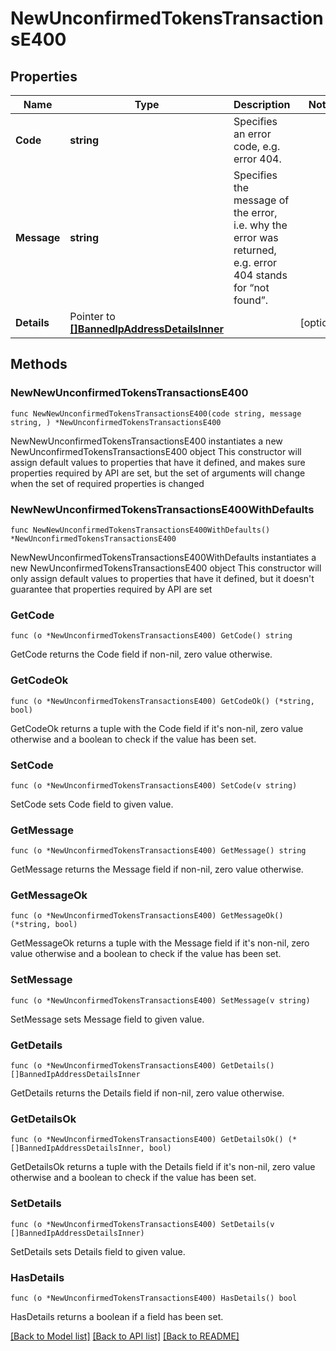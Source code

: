 # NewUnconfirmedTokensTransactionsE400

## Properties

Name | Type | Description | Notes
------------ | ------------- | ------------- | -------------
**Code** | **string** | Specifies an error code, e.g. error 404. | 
**Message** | **string** | Specifies the message of the error, i.e. why the error was returned, e.g. error 404 stands for “not found”. | 
**Details** | Pointer to [**[]BannedIpAddressDetailsInner**](BannedIpAddressDetailsInner.md) |  | [optional] 

## Methods

### NewNewUnconfirmedTokensTransactionsE400

`func NewNewUnconfirmedTokensTransactionsE400(code string, message string, ) *NewUnconfirmedTokensTransactionsE400`

NewNewUnconfirmedTokensTransactionsE400 instantiates a new NewUnconfirmedTokensTransactionsE400 object
This constructor will assign default values to properties that have it defined,
and makes sure properties required by API are set, but the set of arguments
will change when the set of required properties is changed

### NewNewUnconfirmedTokensTransactionsE400WithDefaults

`func NewNewUnconfirmedTokensTransactionsE400WithDefaults() *NewUnconfirmedTokensTransactionsE400`

NewNewUnconfirmedTokensTransactionsE400WithDefaults instantiates a new NewUnconfirmedTokensTransactionsE400 object
This constructor will only assign default values to properties that have it defined,
but it doesn't guarantee that properties required by API are set

### GetCode

`func (o *NewUnconfirmedTokensTransactionsE400) GetCode() string`

GetCode returns the Code field if non-nil, zero value otherwise.

### GetCodeOk

`func (o *NewUnconfirmedTokensTransactionsE400) GetCodeOk() (*string, bool)`

GetCodeOk returns a tuple with the Code field if it's non-nil, zero value otherwise
and a boolean to check if the value has been set.

### SetCode

`func (o *NewUnconfirmedTokensTransactionsE400) SetCode(v string)`

SetCode sets Code field to given value.


### GetMessage

`func (o *NewUnconfirmedTokensTransactionsE400) GetMessage() string`

GetMessage returns the Message field if non-nil, zero value otherwise.

### GetMessageOk

`func (o *NewUnconfirmedTokensTransactionsE400) GetMessageOk() (*string, bool)`

GetMessageOk returns a tuple with the Message field if it's non-nil, zero value otherwise
and a boolean to check if the value has been set.

### SetMessage

`func (o *NewUnconfirmedTokensTransactionsE400) SetMessage(v string)`

SetMessage sets Message field to given value.


### GetDetails

`func (o *NewUnconfirmedTokensTransactionsE400) GetDetails() []BannedIpAddressDetailsInner`

GetDetails returns the Details field if non-nil, zero value otherwise.

### GetDetailsOk

`func (o *NewUnconfirmedTokensTransactionsE400) GetDetailsOk() (*[]BannedIpAddressDetailsInner, bool)`

GetDetailsOk returns a tuple with the Details field if it's non-nil, zero value otherwise
and a boolean to check if the value has been set.

### SetDetails

`func (o *NewUnconfirmedTokensTransactionsE400) SetDetails(v []BannedIpAddressDetailsInner)`

SetDetails sets Details field to given value.

### HasDetails

`func (o *NewUnconfirmedTokensTransactionsE400) HasDetails() bool`

HasDetails returns a boolean if a field has been set.


[[Back to Model list]](../README.md#documentation-for-models) [[Back to API list]](../README.md#documentation-for-api-endpoints) [[Back to README]](../README.md)


